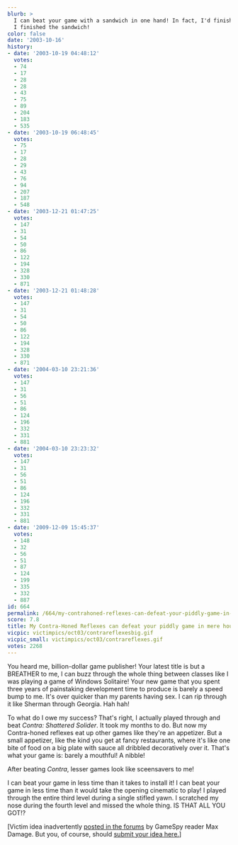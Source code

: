 ```yaml
---
blurb: >
  I can beat your game with a sandwich in one hand! In fact, I'd finish the game before
  I finished the sandwich!
color: false
date: '2003-10-16'
history:
- date: '2003-10-19 04:48:12'
  votes:
  - 74
  - 17
  - 28
  - 28
  - 43
  - 75
  - 89
  - 204
  - 183
  - 535
- date: '2003-10-19 06:48:45'
  votes:
  - 75
  - 17
  - 28
  - 29
  - 43
  - 76
  - 94
  - 207
  - 187
  - 548
- date: '2003-12-21 01:47:25'
  votes:
  - 147
  - 31
  - 54
  - 50
  - 86
  - 122
  - 194
  - 328
  - 330
  - 871
- date: '2003-12-21 01:48:28'
  votes:
  - 147
  - 31
  - 54
  - 50
  - 86
  - 122
  - 194
  - 328
  - 330
  - 871
- date: '2004-03-10 23:21:36'
  votes:
  - 147
  - 31
  - 56
  - 51
  - 86
  - 124
  - 196
  - 332
  - 331
  - 881
- date: '2004-03-10 23:23:32'
  votes:
  - 147
  - 31
  - 56
  - 51
  - 86
  - 124
  - 196
  - 332
  - 331
  - 881
- date: '2009-12-09 15:45:37'
  votes:
  - 148
  - 32
  - 56
  - 51
  - 87
  - 124
  - 199
  - 335
  - 332
  - 887
id: 664
permalink: /664/my-contrahoned-reflexes-can-defeat-your-piddly-game-in-mere-hours/
score: 7.8
title: My Contra-Honed Reflexes can defeat your piddly game in mere hours!
vicpic: victimpics/oct03/contrareflexesbig.gif
vicpic_small: victimpics/oct03/contrareflexes.gif
votes: 2268
---
```


You heard me, billion-dollar game publisher! Your latest title is but a
BREATHER to me, I can buzz through the whole thing between classes like
I was playing a game of Windows Solitaire! Your new game that you spent
three years of painstaking development time to produce is barely a speed
bump to me. It's over quicker than my parents having sex. I can rip
through it like Sherman through Georgia. Hah hah!

To what do I owe my success? That's right, I actually played through and
beat *Contra: Shattered Solider*. It took my months to do. But now my
Contra-honed reflexes eat up other games like they're an appetizer. But
a small appetizer, like the kind you get at fancy restaurants, where
it's like one bite of food on a big plate with sauce all dribbled
decoratively over it. That's what your game is: barely a mouthful! A
nibble!

After beating *Contra*, lesser games look like sceensavers to me!

I can beat your game in less time than it takes to install it! I can
beat your game in less time than it would take the opening cinematic to
play! I played through the entire third level during a single stifled
yawn. I scratched my nose during the fourth level and missed the whole
thing. IS THAT ALL YOU GOT!?

\[Victim idea inadvertently [posted in the
forums](http://web.archive.org/web/20031016000000/http://www.forumplanet.com/gamespy/topic.asp?fid=1422&tid=1190975)
by GameSpy reader Max Damage. But you, of course, should [submit your
idea
here.](http://web.archive.org/web/20031016000000/http://feedback.gamespy.com/)\]